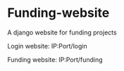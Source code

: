 # Funding-website
A django website for funding projects

Login website: IP:Port/login

Funding website: IP:Port/funding
